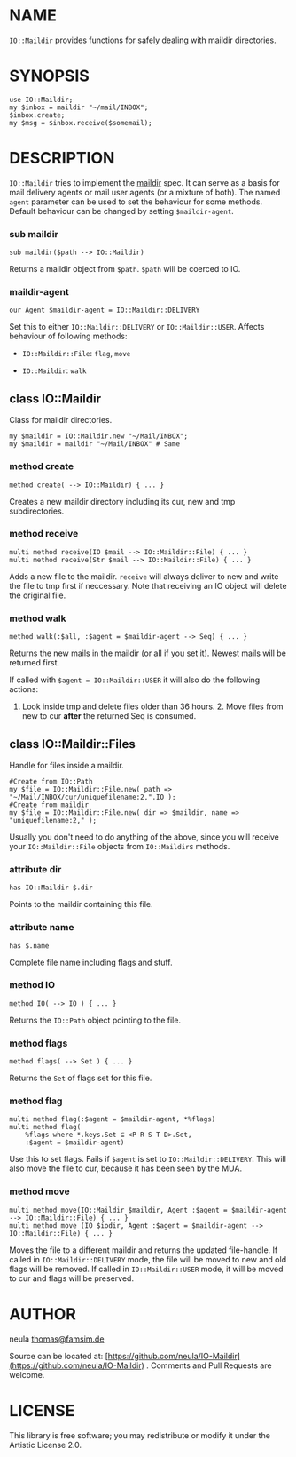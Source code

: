 NAME
====

`IO::Maildir` provides functions for safely dealing with maildir directories.

SYNOPSIS
========

    use IO::Maildir;
    my $inbox = maildir "~/mail/INBOX";
    $inbox.create;
    my $msg = $inbox.receive($somemail);

DESCRIPTION
===========

`IO::Maildir` tries to implement the [maildir](https://cr.yp.to/proto/maildir.html) spec. It can serve as a basis for mail delivery agents or mail user agents (or a mixture of both). The named `agent` parameter can be used to set the behaviour for some methods. Default behaviour can be changed by setting `$maildir-agent`.

### sub maildir

    sub maildir($path --> IO::Maildir)

Returns a maildir object from `$path`. `$path` will be coerced to IO.

### maildir-agent

    our Agent $maildir-agent = IO::Maildir::DELIVERY

Set this to either `IO::Maildir::DELIVERY` or `IO::Maildir::USER`. Affects behaviour of following methods:

  * `IO::Maildir::File`: `flag`, `move`

  * `IO::Maildir`: `walk`

class IO::Maildir
-----------------

Class for maildir directories.

    my $maildir = IO::Maildir.new "~/Mail/INBOX";
    my $maildir = maildir "~/Mail/INBOX" # Same

### method create

    method create( --> IO::Maildir) { ... }

Creates a new maildir directory including its cur, new and tmp subdirectories.

### method receive

    multi method receive(IO $mail --> IO::Maildir::File) { ... }
    multi method receive(Str $mail --> IO::Maildir::File) { ... }

Adds a new file to the maildir. `receive` will always deliver to new and write the file to tmp first if neccessary. Note that receiving an IO object will delete the original file.

### method walk

    method walk(:$all, :$agent = $maildir-agent --> Seq) { ... }

Returns the new mails in the maildir (or all if you set it). Newest mails will be returned first.

If called with `$agent = IO::Maildir::USER` it will also do the following actions:

1. Look inside tmp and delete files older than 36 hours. 2. Move files from new to cur **after** the returned Seq is consumed.

class IO::Maildir::Files
------------------------

Handle for files inside a maildir.

    #Create from IO::Path
    my $file = IO::Maildir::File.new( path => "~/Mail/INBOX/cur/uniquefilename:2,".IO );
    #Create from maildir
    my $file = IO::Maildir::File.new( dir => $maildir, name => "uniquefilename:2," );

Usually you don't need to do anything of the above, since you will receive your `IO::Maildir::File` objects from `IO::Maildir`s methods.

### attribute dir

    has IO::Maildir $.dir

Points to the maildir containing this file.

### attribute name

    has $.name

Complete file name including flags and stuff.

### method IO

    method IO( --> IO ) { ... }

Returns the `IO::Path` object pointing to the file.

### method flags

    method flags( --> Set ) { ... }

Returns the `Set` of flags set for this file.

### method flag

    multi method flag(:$agent = $maildir-agent, *%flags)
    multi method flag(
	    %flags where *.keys.Set ⊆ <P R S T D>.Set,
	    :$agent = $maildir-agent)

Use this to set flags. Fails if `$agent` is set to `IO::Maildir::DELIVERY`. This will also move the file to cur, because it has been seen by the MUA.

### method move

    multi method move(IO::Maildir $maildir, Agent :$agent = $maildir-agent --> IO::Maildir::File) { ... }
    multi method move (IO $iodir, Agent :$agent = $maildir-agent --> IO::Maildir::File) { ... }

Moves the file to a different maildir and returns the updated file-handle. If called in `IO::Maildir::DELIVERY` mode, the file will be moved to new and old flags will be removed. If called in `IO::Maildir::USER` mode, it will be moved to cur and flags will be preserved.

AUTHOR
======

neula <thomas@famsim.de>

Source can be located at: [https://github.com/neula/IO-Maildir](https://github.com/neula/IO-Maildir) . Comments and Pull Requests are welcome.

LICENSE
=======

This library is free software; you may redistribute or modify it under the Artistic License 2.0.

